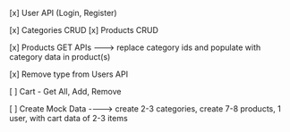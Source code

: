 [x] User API (Login, Register)

[x] Categories CRUD
[x] Products CRUD

[x] Products GET APIs ---> replace category ids and populate with category data in product(s)

[x] Remove type from Users API

[ ] Cart - Get All, Add, Remove

[ ] Create Mock Data ----> create 2-3 categories, create 7-8 products, 1 user, with cart data of 2-3 items
